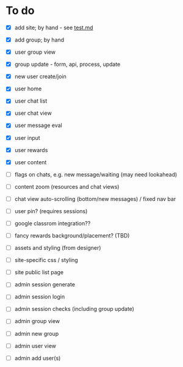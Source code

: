 # To do

- [x] add site; by hand - see [test.md](test.md)
- [x] add group; by hand
- [x] user group view
- [x] group update - form, api, process, update
- [x] new user create/join
- [x] user home
- [x] user chat list
- [x] user chat view
- [x] user message eval
- [x] user input
- [x] user rewards
- [x] user content
- [ ] flags on chats, e.g. new message/waiting (may need lookahead)
- [ ] content zoom (resources and chat views)
- [ ] chat view auto-scrolling (bottom/new messages) / fixed nav bar
- [ ] user pin? (requires sessions)
- [ ] google classrom integration??
- [ ] fancy rewards background/placement? (TBD)
- [ ] assets and styling (from designer)
- [ ] site-specific css / styling
- [ ] site public list page
- [ ] admin session generate
- [ ] admin session login
- [ ] admin session checks (including group update)
- [ ] admin group view
- [ ] admin new group
- [ ] admin user view
- [ ] admin add user(s)

